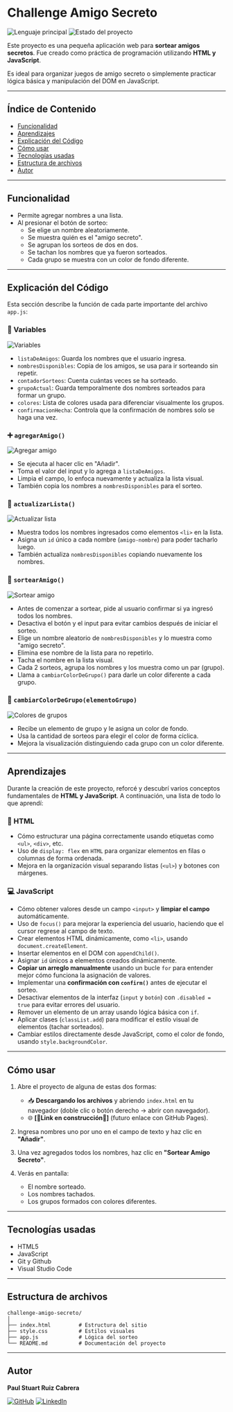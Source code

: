 # Challenge Amigo Secreto 

![Lenguaje principal](https://img.shields.io/badge/JavaScript-ES6-informational) ![Estado del proyecto](https://img.shields.io/badge/estado-en%20progreso-yellow)

Este proyecto es una pequeña aplicación web para **sortear amigos secretos**. Fue creado como práctica de programación utilizando **HTML y JavaScript**.

Es ideal para organizar juegos de amigo secreto o simplemente practicar lógica básica y manipulación del DOM en JavaScript.

---

## Índice de Contenido

- [Funcionalidad](#funcionalidad)
- [Aprendizajes](#aprendizajes)
- [Explicación del Código](#explicacion-del-código)
- [Cómo usar](#cómo-usar)
- [Tecnologías usadas](#tecnologías-usadas)
- [Estructura de archivos](#estructura-de-archivos)
- [Autor](#autor)

---

## Funcionalidad

- Permite agregar nombres a una lista.
- Al presionar el botón de sorteo:
  - Se elige un nombre aleatoriamente.
  - Se muestra quién es el "amigo secreto".
  - Se agrupan los sorteos de dos en dos.
  - Se tachan los nombres que ya fueron sorteados.
  - Cada grupo se muestra con un color de fondo diferente.

---

## Explicación del Código

Esta sección describe la función de cada parte importante del archivo `app.js`:

### 🧮 Variables

![Variables](assets/variables.png)

- `listaDeAmigos`: Guarda los nombres que el usuario ingresa.
- `nombresDisponibles`: Copia de los amigos, se usa para ir sorteando sin repetir.
- `contadorSorteos`: Cuenta cuántas veces se ha sorteado.
- `grupoActual`: Guarda temporalmente dos nombres sorteados para formar un grupo.
- `colores`: Lista de colores usada para diferenciar visualmente los grupos.
- `confirmacionHecha`: Controla que la confirmación de nombres solo se haga una vez.

### ➕ `agregarAmigo()`

![Agregar amigo](assets/agregar-amigo.png)

- Se ejecuta al hacer clic en "Añadir".
- Toma el valor del input y lo agrega a `listaDeAmigos`.
- Limpia el campo, lo enfoca nuevamente y actualiza la lista visual.
- También copia los nombres a `nombresDisponibles` para el sorteo.

### 🔄 `actualizarLista()`

![Actualizar lista](assets/actualizar-lista.png)

- Muestra todos los nombres ingresados como elementos `<li>` en la lista.
- Asigna un `id` único a cada nombre (`amigo-nombre`) para poder tacharlo luego.
- También actualiza `nombresDisponibles` copiando nuevamente los nombres.

### 🎲 `sortearAmigo()`

![Sortear amigo](assets/sortear-amigo.png)

- Antes de comenzar a sortear, pide al usuario confirmar si ya ingresó todos los nombres.
- Desactiva el botón y el input para evitar cambios después de iniciar el sorteo.
- Elige un nombre aleatorio de `nombresDisponibles` y lo muestra como "amigo secreto".
- Elimina ese nombre de la lista para no repetirlo.
- Tacha el nombre en la lista visual.
- Cada 2 sorteos, agrupa los nombres y los muestra como un par (grupo).
- Llama a `cambiarColorDeGrupo()` para darle un color diferente a cada grupo.

### 🎨 `cambiarColorDeGrupo(elementoGrupo)`

![Colores de grupos](assets/colores-grupos.png)

- Recibe un elemento de grupo y le asigna un color de fondo.
- Usa la cantidad de sorteos para elegir el color de forma cíclica.
- Mejora la visualización distinguiendo cada grupo con un color diferente.

---

## Aprendizajes

Durante la creación de este proyecto, reforcé y descubrí varios conceptos fundamentales de **HTML y JavaScript**. A continuación, una lista de todo lo que aprendí:

### 📄 HTML

- Cómo estructurar una página correctamente usando etiquetas como `<ul>`, `<div>`, etc.
- Uso de `display: flex` en ```HTML``` para organizar elementos en filas o columnas de forma ordenada.
- Mejora en la organización visual separando listas (`<ul>`) y botones con márgenes.

### 💻 JavaScript

- Cómo obtener valores desde un campo `<input>` y **limpiar el campo** automáticamente.
- Uso de `focus()` para mejorar la experiencia del usuario, haciendo que el cursor regrese al campo de texto.
- Crear elementos HTML dinámicamente, como `<li>`, usando `document.createElement`.
- Insertar elementos en el DOM con `appendChild()`.
- Asignar `id` únicos a elementos creados dinámicamente.
- **Copiar un arreglo manualmente** usando un bucle `for` para entender mejor cómo funciona la asignación de valores.
- Implementar una **confirmación con `confirm()`** antes de ejecutar el sorteo.
- Desactivar elementos de la interfaz (`input` y `botón`) con `.disabled = true` para evitar errores del usuario.
- Remover un elemento de un array usando lógica básica con `if`.
- Aplicar clases (`classList.add`) para modificar el estilo visual de elementos (tachar sorteados).
- Cambiar estilos directamente desde JavaScript, como el color de fondo, usando `style.backgroundColor`.

---

## Cómo usar

1. Abre el proyecto de alguna de estas dos formas:
   - 📥 **Descargando los archivos** y abriendo `index.html` en tu navegador (doble clic o botón derecho → abrir con navegador).
   - 🌐 **[🚧Link en construcción🚧]** (futuro enlace con GitHub Pages).

2. Ingresa nombres uno por uno en el campo de texto y haz clic en **"Añadir"**.

3. Una vez agregados todos los nombres, haz clic en **"Sortear Amigo Secreto"**.

4. Verás en pantalla:
   - El nombre sorteado.
   - Los nombres tachados.
   - Los grupos formados con colores diferentes.

---

## Tecnologías usadas

- HTML5
- JavaScript
- Git y Github
- Visual Studio Code

---

## Estructura de archivos

```
challenge-amigo-secreto/
│
├── index.html         # Estructura del sitio
├── style.css          # Estilos visuales
├── app.js             # Lógica del sorteo
└── README.md          # Documentación del proyecto
```

---

## Autor
**Paul Stuart Ruiz Cabrera** 

 [![GitHub](https://img.shields.io/badge/GitHub-000?style=for-the-badge&logo=github&logoColor=white)](https://github.com/Paulruiz23) [![LinkedIn](https://img.shields.io/badge/LinkedIn-0A66C2?style=for-the-badge&logo=linkedin&logoColor=white)](https://www.linkedin.com/in/paulruiz4227/)